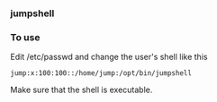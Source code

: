 ### jumpshell

### To use
Edit /etc/passwd and change the user's shell like this
```
jump:x:100:100::/home/jump:/opt/bin/jumpshell
```

Make sure that the shell is executable.

